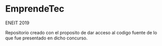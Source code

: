# EmprendeTec
ENEIT 2019

Repositorio creado con el proposito de dar acceso al codigo fuente de lo que fue presentado en dicho concurso.

